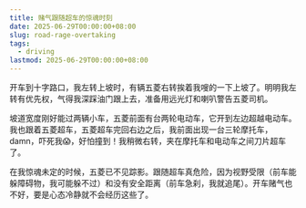 ```yaml
---
title: 赌气跟随超车的惊魂时刻
date: 2025-06-29T00:00:00+08:00
slug: road-rage-overtaking
tags:
  - driving
lastmod: 2025-06-29T00:00:00+08:00
---
```


开车到十字路口，我左转上坡时，有辆五菱右转挨着我嗖的一下上坡了。明明我左转有优先权，气得我深踩油门跟上去，准备用远光灯和喇叭警告五菱司机。

坡道宽度刚好能过两辆小车，五菱前面有台两轮电动车，它开到左边超越电动车。我也跟着五菱超车，五菱超车完回右边之后，我前面出现一台三轮摩托车，damn，吓死我😱，好怕撞到！我稍微右转，夹在摩托车和电动车之间刀片超车了。

在我惊魂未定的时候，五菱已不见踪影。跟随超车真危险，因为视野受限（前车能躲障碍物，我可能躲不过）和没有安全距离（前车急刹，我就追尾）。开车赌气也不好，要是心态冷静就不会经历这些了。